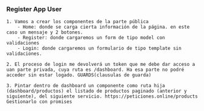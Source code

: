 ### Register App User

    1. Vamos a crear los componentes de la parte pública
        - Home: donde se carga cierta información de la página. en este caso un mensaje y 2 botones.
        - Register: donde cargaremos un form de tipo model con validaciones
        - Login: donde cargaremos un formulario de tipo template sin validaciones.
  
    2. El proceso de login me devolverá un token que me debe dar acceso a uan parte privada, cuya ruta es /dashboard. Ha esa parte no podré acceder sin estar logado. GUARDS(clausulas de guarda)
   
    3. Pintar dentro de dashboard un componente como ruta hija (dashboard/productos) el listado de productos paginado (anterior y siguiente), del siguiente servicio. https://peticiones.online/products Gestionarlo con promises